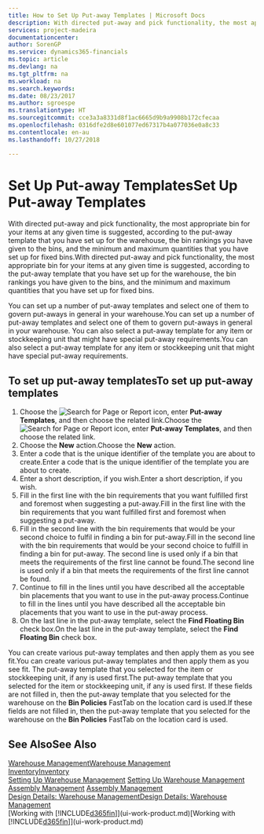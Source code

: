 ```yaml
---
title: How to Set Up Put-away Templates | Microsoft Docs
description: With directed put-away and pick functionality, the most appropriate bin for your items at any given time is suggested, according to the put-away template that you have set up for the warehouse, the bin rankings you have given to the bins, and the minimum and maximum quantities that you have set up for fixed bins.
services: project-madeira
documentationcenter: 
author: SorenGP
ms.service: dynamics365-financials
ms.topic: article
ms.devlang: na
ms.tgt_pltfrm: na
ms.workload: na
ms.search.keywords: 
ms.date: 08/23/2017
ms.author: sgroespe
ms.translationtype: HT
ms.sourcegitcommit: cce3a3a8331d8f1ac6665d9b9a9908b172cfecaa
ms.openlocfilehash: 0316dfe2d8e601077ed67317b4a077036e0a8c33
ms.contentlocale: en-au
ms.lasthandoff: 10/27/2018

---
```

# <a name="set-up-put-away-templates"></a><span data-ttu-id="c45a1-103">Set Up Put-away Templates</span><span class="sxs-lookup"><span data-stu-id="c45a1-103">Set Up Put-away Templates</span></span>
<span data-ttu-id="c45a1-104">With directed put-away and pick functionality, the most appropriate bin for your items at any given time is suggested, according to the put-away template that you have set up for the warehouse, the bin rankings you have given to the bins, and the minimum and maximum quantities that you have set up for fixed bins.</span><span class="sxs-lookup"><span data-stu-id="c45a1-104">With directed put-away and pick functionality, the most appropriate bin for your items at any given time is suggested, according to the put-away template that you have set up for the warehouse, the bin rankings you have given to the bins, and the minimum and maximum quantities that you have set up for fixed bins.</span></span>  

<span data-ttu-id="c45a1-105">You can set up a number of put-away templates and select one of them to govern put-aways in general in your warehouse.</span><span class="sxs-lookup"><span data-stu-id="c45a1-105">You can set up a number of put-away templates and select one of them to govern put-aways in general in your warehouse.</span></span> <span data-ttu-id="c45a1-106">You can also select a put-away template for any item or stockkeeping unit that might have special put-away requirements.</span><span class="sxs-lookup"><span data-stu-id="c45a1-106">You can also select a put-away template for any item or stockkeeping unit that might have special put-away requirements.</span></span>  

## <a name="to-set-up-put-away-templates"></a><span data-ttu-id="c45a1-107">To set up put-away templates</span><span class="sxs-lookup"><span data-stu-id="c45a1-107">To set up put-away templates</span></span>  
1.  <span data-ttu-id="c45a1-108">Choose the ![Search for Page or Report](media/ui-search/search_small.png "Search for Page or Report icon") icon, enter **Put-away Templates**, and then choose the related link.</span><span class="sxs-lookup"><span data-stu-id="c45a1-108">Choose the ![Search for Page or Report](media/ui-search/search_small.png "Search for Page or Report icon") icon, enter **Put-away Templates**, and then choose the related link.</span></span>  
2.  <span data-ttu-id="c45a1-109">Choose the **New** action.</span><span class="sxs-lookup"><span data-stu-id="c45a1-109">Choose the **New** action.</span></span>  
3.  <span data-ttu-id="c45a1-110">Enter a code that is the unique identifier of the template you are about to create.</span><span class="sxs-lookup"><span data-stu-id="c45a1-110">Enter a code that is the unique identifier of the template you are about to create.</span></span>  
4.  <span data-ttu-id="c45a1-111">Enter a short description, if you wish.</span><span class="sxs-lookup"><span data-stu-id="c45a1-111">Enter a short description, if you wish.</span></span>  
5.  <span data-ttu-id="c45a1-112">Fill in the first line with the bin requirements that you want fulfilled first and foremost when suggesting a put-away.</span><span class="sxs-lookup"><span data-stu-id="c45a1-112">Fill in the first line with the bin requirements that you want fulfilled first and foremost when suggesting a put-away.</span></span>  
6.  <span data-ttu-id="c45a1-113">Fill in the second line with the bin requirements that would be your second choice to fulfil in finding a bin for put-away.</span><span class="sxs-lookup"><span data-stu-id="c45a1-113">Fill in the second line with the bin requirements that would be your second choice to fulfill in finding a bin for put-away.</span></span> <span data-ttu-id="c45a1-114">The second line is used only if a bin that meets the requirements of the first line cannot be found.</span><span class="sxs-lookup"><span data-stu-id="c45a1-114">The second line is used only if a bin that meets the requirements of the first line cannot be found.</span></span>  
7.  <span data-ttu-id="c45a1-115">Continue to fill in the lines until you have described all the acceptable bin placements that you want to use in the put-away process.</span><span class="sxs-lookup"><span data-stu-id="c45a1-115">Continue to fill in the lines until you have described all the acceptable bin placements that you want to use in the put-away process.</span></span>  
8.  <span data-ttu-id="c45a1-116">On the last line in the put-away template, select the **Find Floating Bin** check box.</span><span class="sxs-lookup"><span data-stu-id="c45a1-116">On the last line in the put-away template, select the **Find Floating Bin** check box.</span></span>  

<span data-ttu-id="c45a1-117">You can create various put-away templates and then apply them as you see fit.</span><span class="sxs-lookup"><span data-stu-id="c45a1-117">You can create various put-away templates and then apply them as you see fit.</span></span> <span data-ttu-id="c45a1-118">The put-away template that you selected for the item or stockkeeping unit, if any is used first.</span><span class="sxs-lookup"><span data-stu-id="c45a1-118">The put-away template that you selected for the item or stockkeeping unit, if any is used first.</span></span> <span data-ttu-id="c45a1-119">If these fields are not filled in, then the put-away template that you selected for the warehouse on the **Bin Policies** FastTab on the location card is used.</span><span class="sxs-lookup"><span data-stu-id="c45a1-119">If these fields are not filled in, then the put-away template that you selected for the warehouse on the **Bin Policies** FastTab on the location card is used.</span></span>  

## <a name="see-also"></a><span data-ttu-id="c45a1-120">See Also</span><span class="sxs-lookup"><span data-stu-id="c45a1-120">See Also</span></span>  
[<span data-ttu-id="c45a1-121">Warehouse Management</span><span class="sxs-lookup"><span data-stu-id="c45a1-121">Warehouse Management</span></span>](warehouse-manage-warehouse.md)  
[<span data-ttu-id="c45a1-122">Inventory</span><span class="sxs-lookup"><span data-stu-id="c45a1-122">Inventory</span></span>](inventory-manage-inventory.md)  
<span data-ttu-id="c45a1-123">[Setting Up Warehouse Management](warehouse-setup-warehouse.md)   </span><span class="sxs-lookup"><span data-stu-id="c45a1-123">[Setting Up Warehouse Management](warehouse-setup-warehouse.md)   </span></span>  
<span data-ttu-id="c45a1-124">[Assembly Management](assembly-assemble-items.md)  </span><span class="sxs-lookup"><span data-stu-id="c45a1-124">[Assembly Management](assembly-assemble-items.md)  </span></span>  
[<span data-ttu-id="c45a1-125">Design Details: Warehouse Management</span><span class="sxs-lookup"><span data-stu-id="c45a1-125">Design Details: Warehouse Management</span></span>](design-details-warehouse-management.md)  
<span data-ttu-id="c45a1-126">[Working with [!INCLUDE[d365fin](includes/d365fin_md.md)]](ui-work-product.md)</span><span class="sxs-lookup"><span data-stu-id="c45a1-126">[Working with [!INCLUDE[d365fin](includes/d365fin_md.md)]](ui-work-product.md)</span></span>


